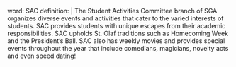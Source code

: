 word: SAC
definition: |
  The Student Activities Committee branch of SGA organizes diverse events and activities that cater to the varied interests of students. SAC provides students with unique escapes from their academic responsibilities. SAC upholds St. Olaf traditions such as Homecoming Week and the President’s Ball. SAC also has weekly movies and provides special events throughout the year that include comedians, magicians, novelty acts and even speed dating!
